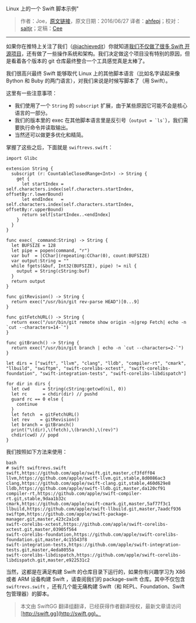 Linux 上的一个 Swift 脚本示例"

> 作者：Joe，[原文链接](http://dev.iachieved.it/iachievedit/an-example-of-scripting-with-swift-on-linux/?utm_source=rss&utm_medium=rss)，原文日期：2016/06/27
> 译者：[ahfepj](undefined)；校对：[saitjr](http://www.saitjr.com)；定稿：[Cee](https://github.com/Cee)
  ---









如果你在推特上关注了我们（[@iachievedit](https://twitter.com/iachievedit)）你就知道[我们不仅做了很多 Swift 开源项目](http://swift-arm.ddns.net/)，还有做了一些操作系统和架构。我们决定做这个项目没有特别的原因，但是看着各个版本的 git 仓库最终整合一个工具感觉真是太棒了。

我们很高兴最终 Swift 能够取代 Linux 上的其他脚本语言（比如名字读起来像 Bython 和 Buby 的两门语言），对我们来说是时候写脚本了（用 Swift）。



这里有一些注意事项：

* 我们使用了一个 `String` 的 `subscript` 扩展，由于某些原因它可能不会是核心语言的一部分。
* 我们的版本里的 exec 在其他脚本语言里是反引号（`` output = `ls` ``），我们需要执行命令并读取输出。
* 当然还可以做更多优化和精简。

掌握了这些之后，下面就是 `swiftrevs.swift`：

    
    import Glibc
    
    extension String {
      subscript (r: CountableClosedRange<Int>) -> String {
        get {
          let startIndex = self.characters.index(self.characters.startIndex, offsetBy:r.lowerBound)
          let endIndex   = self.characters.index(self.characters.startIndex, offsetBy:r.upperBound)
          return self[startIndex..<endIndex]
        }
      }
    }
    
    func exec(_ command:String) -> String {
      let BUFSIZE = 128
      let pipe = popen(command, "r")
      var buf  = [CChar](repeating:CChar(0), count:BUFSIZE)
      var output:String = ""
      while fgets(&buf, Int32(BUFSIZE), pipe) != nil {
        output = String(cString:buf)
      }
      return output
    }
    
    func gitRevision() -> String {
      return exec("/usr/bin/git rev-parse HEAD")[0...9]
    }
    
    func gitFetchURL() -> String {
      return exec("/usr/bin/git remote show origin -n|grep Fetch| echo -n `cut --characters=14-`")
    }
    
    func gitBranch() -> String {
      return exec("/usr/bin/git branch | echo -n `cut --characters=2-`")
    }
    
    let dirs = ["swift", "llvm", "clang", "lldb", "compiler-rt", "cmark", "llbuild", "swiftpm", "swift-corelibs-xctest", "swift-corelibs-foundation", "swift-integration-tests", "swift-corelibs-libdispatch"]
    
    for dir in dirs {
      let cwd     = String(cString:getcwd(nil, 0))
      let rc      = chdir(dir) // pushd
      guard rc == 0 else {
        continue
      }
      let fetch  = gitFetchURL()
      let rev    = gitRevision()
      let branch = gitBranch()
      print("\(dir),\(fetch),\(branch),\(rev)")
      chdir(cwd) // popd
    }

我们按照如下方法来使用：

    bash
    # swift swiftrevs.swift
    swift,https://github.com/apple/swift.git,master,cf3fdff04
    llvm,https://github.com/apple/swift-llvm.git,stable,8d0086ac3
    clang,https://github.com/apple/swift-clang.git,stable,460d629e8
    lldb,https://github.com/apple/swift-lldb.git,master,da120cf91
    compiler-rt,https://github.com/apple/swift-compiler-rt.git,stable,9daa1b32c
    cmark,https://github.com/apple/swift-cmark.git,master,5af77f3c1
    llbuild,https://github.com/apple/swift-llbuild.git,master,7aadcf936
    swiftpm,https://github.com/apple/swift-package-manager.git,master,423c2a1c8
    swift-corelibs-xctest,https://github.com/apple/swift-corelibs-xctest.git,master,03905f564
    swift-corelibs-foundation,https://github.com/apple/swift-corelibs-foundation.git,master,4c15543f8
    swift-integration-tests,https://github.com/apple/swift-integration-tests.git,master,4eda8055a
    swift-corelibs-libdispatch,https://github.com/apple/swift-corelibs-libdispatch.git,master,e922531c2

当然，这都是在满足构建 Swift 的仓库目录下运行的，如果你有兴趣学习为 X86 或者 ARM 设备构建 Swift ，请查阅我们的 package-swift 仓库。其中不仅包含 `swiftrevs.swift` ，还有几个能无痛构建 Swift（和 REPL、Foundation、Swift 包管理器）的脚本。
> 本文由 SwiftGG 翻译组翻译，已经获得作者翻译授权，最新文章请访问 [http://swift.gg](http://swift.gg)。